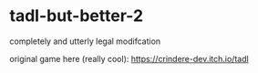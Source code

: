 # tadl-but-better-2
completely and utterly legal modifcation

original game here (really cool):
https://crindere-dev.itch.io/tadl
